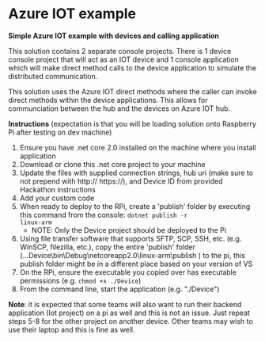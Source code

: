 # Azure IOT example
<b>Simple Azure IOT example with devices and calling application</b>

This solution contains 2 separate console projects. There is 1 device console project that will act as an IOT device and 1 console application which will make direct method calls to the device application to simulate the distributed communication. 

This solution uses the Azure IOT direct methods where the caller can invoke direct methods within the device applications. This allows for communciation between the hub and the devices on Azure IOT hub.



<b>Instructions</b> (expectation is that you will be loading solution onto Raspberry Pi after testing on dev machine)
1. Ensure you have .net core 2.0 installed on the machine where you install application
2. Download or clone this .net core project to your machine
3. Update the files with supplied connection strings, hub uri (make sure to not prepend with http:// https://), and Device ID from provided Hackathon instructions 
4. Add your custom code
5. When ready to deploy to the RPi, create a 'publish' folder by executing this command from the console: <code>dotnet publish -r linux-arm</code>
   - NOTE: Only the Device project should be deployed to the Pi
6. Using file transfer software that supports SFTP, SCP, SSH, etc. (e.g. WinSCP, filezilla, etc.), copy the entire 'publish' folder (...Device\bin\Debug\netcoreapp2.0\linux-arm\publish ) to the pi, this publish folder might be in a different place based on your version of VS
7. On the RPi, ensure the executable you copied over has executable permissions (e.g. <code>chmod +x ./Device</code>)
8. From the command line, start the application (e.g.  "./Device")

<b>Note</b>: it is expected that some teams will also want to run their backend application (Iot project) on a pi as well and this is not an issue. Just repeat steps 5-8 for the other project on another device. Other teams may wish to use their laptop and this is fine as well.
